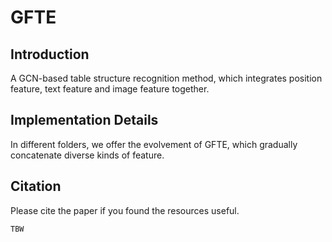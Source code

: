 # GFTE
## Introduction
A GCN-based table structure recognition method, which integrates position feature, text feature and image feature together.
## Implementation Details
In different folders, we offer the evolvement of GFTE, which gradually concatenate diverse kinds of feature.
## Citation
Please cite the paper if you found the resources useful.

```
TBW
```

